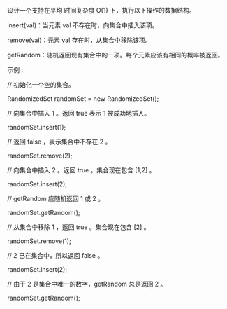 设计一个支持在平均 时间复杂度 O(1) 下，执行以下操作的数据结构。

insert(val)：当元素 val 不存在时，向集合中插入该项。

remove(val)：元素 val 存在时，从集合中移除该项。

getRandom：随机返回现有集合中的一项。每个元素应该有相同的概率被返回。

示例 :

// 初始化一个空的集合。

RandomizedSet randomSet = new RandomizedSet();

// 向集合中插入 1 。返回 true 表示 1 被成功地插入。

randomSet.insert(1);

// 返回 false ，表示集合中不存在 2 。

randomSet.remove(2);

// 向集合中插入 2 。返回 true 。集合现在包含 [1,2] 。

randomSet.insert(2);

// getRandom 应随机返回 1 或 2 。

randomSet.getRandom();

// 从集合中移除 1 ，返回 true 。集合现在包含 [2] 。

randomSet.remove(1);

// 2 已在集合中，所以返回 false 。

randomSet.insert(2);

// 由于 2 是集合中唯一的数字，getRandom 总是返回 2 。

randomSet.getRandom();

